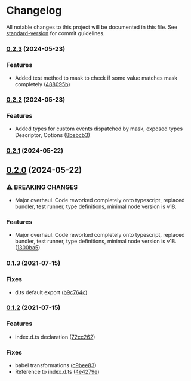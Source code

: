 # Changelog

All notable changes to this project will be documented in this file. See [standard-version](https://github.com/conventional-changelog/standard-version) for commit guidelines.

### [0.2.3](https://github.com/cmath10/jmask/compare/v0.2.2...v0.2.3) (2024-05-23)


### Features

* Added test method to mask to check if some value matches mask completely ([488095b](https://github.com/cmath10/jmask/commit/488095bf7e0ade0ea8bdd31c49d2059c8b134e49))

### [0.2.2](https://github.com/cmath10/jmask/compare/v0.2.1...v0.2.2) (2024-05-23)


### Features

* Added types for custom events dispatched by mask, exposed types Descriptor, Options ([8bebcb3](https://github.com/cmath10/jmask/commit/8bebcb321cb5e4705208c64d799f2b14a4b413b7))

### [0.2.1](https://github.com/cmath10/jmask/compare/v0.2.0...v0.2.1) (2024-05-22)

## [0.2.0](https://github.com/cmath10/jmask/compare/v0.1.3...v0.2.0) (2024-05-22)


### ⚠ BREAKING CHANGES

* Major overhaul. Code reworked completely onto typescript, replaced bundler, test runner, type definitions, minimal node version is v18.

### Features

* Major overhaul. Code reworked completely onto typescript, replaced bundler, test runner, type definitions, minimal node version is v18. ([1300ba5](https://github.com/cmath10/jmask/commit/1300ba59cacc075a2082d366f3ae20821019a1c4))

### [0.1.3](https://github.com/cmath10/jmask/compare/v0.1.2...v0.1.3) (2021-07-15)


### Fixes

* d.ts default export ([b9c764c](https://github.com/cmath10/jmask/commit/b9c764c1f42e6403e69851079fe4a67404a32a21))

### [0.1.2](https://github.com/cmath10/jmask/compare/v0.1.1...v0.1.2) (2021-07-15)


### Features

* index.d.ts declaration ([72cc262](https://github.com/cmath10/jmask/commit/72cc262e363bc76da87c5128172979ce6d9e8831))


### Fixes

* babel transformations ([c9bee83](https://github.com/cmath10/jmask/commit/c9bee83a96e1359ce077865054dc70a7b539db18))
* Reference to index.d.ts ([4e4279e](https://github.com/cmath10/jmask/commit/4e4279ee6771d0dbf5bccea8912578f406ed676f))

